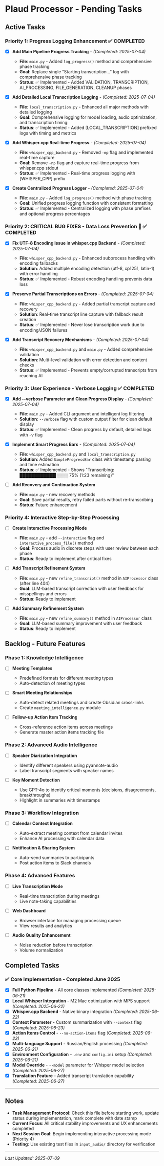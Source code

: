 # Plaud Processor - Pending Tasks

## Active Tasks

### Priority 1: Progress Logging Enhancement ✅ COMPLETED
- [x] **Add Main Pipeline Progress Tracking** - *(Completed: 2025-07-04)*
  - **File**: `main.py` - Added `log_progress()` method and comprehensive phase tracking
  - **Goal**: Replace single "Starting transcription..." log with comprehensive phase tracking
  - **Status**: ✅ Implemented - Added VALIDATION, TRANSCRIPTION, AI_PROCESSING, FILE_GENERATION, CLEANUP phases

- [x] **Add Detailed Local Transcription Logging** - *(Completed: 2025-07-04)*
  - **File**: `local_transcription.py` - Enhanced all major methods with detailed logging
  - **Goal**: Comprehensive logging for model loading, audio optimization, and transcription timing
  - **Status**: ✅ Implemented - Added [LOCAL_TRANSCRIPTION] prefixed logs with timing and metrics

- [x] **Add Whisper.cpp Real-time Progress** - *(Completed: 2025-07-04)*
  - **File**: `whisper_cpp_backend.py` - Removed `-np` flag and implemented real-time capture
  - **Goal**: Remove `-np` flag and capture real-time progress from whisper.cpp stdout
  - **Status**: ✅ Implemented - Real-time progress logging with [WHISPER_CPP] prefix

- [x] **Create Centralized Progress Logger** - *(Completed: 2025-07-04)*
  - **File**: `main.py` - Added `log_progress()` method with phase tracking
  - **Goal**: Unified progress logging function with consistent formatting
  - **Status**: ✅ Implemented - Centralized logging with phase prefixes and optional progress percentages

### Priority 2: CRITICAL BUG FIXES - Data Loss Prevention 🚨 ✅ COMPLETED
- [x] **Fix UTF-8 Encoding Issue in whisper.cpp Backend** - *(Completed: 2025-07-04)*
  - **File**: `whisper_cpp_backend.py` - Enhanced subprocess handling with encoding fallbacks
  - **Solution**: Added multiple encoding detection (utf-8, cp1251, latin-1) with error handling
  - **Status**: ✅ Implemented - Robust encoding handling prevents data loss

- [x] **Preserve Partial Transcriptions on Errors** - *(Completed: 2025-07-04)*
  - **File**: `whisper_cpp_backend.py` - Added partial transcript capture and recovery
  - **Solution**: Real-time transcript line capture with fallback result creation
  - **Status**: ✅ Implemented - Never lose transcription work due to encoding/JSON failures

- [x] **Add Transcript Recovery Mechanisms** - *(Completed: 2025-07-04)*
  - **File**: `whisper_cpp_backend.py` and `main.py` - Added comprehensive validation
  - **Solution**: Multi-level validation with error detection and content checks
  - **Status**: ✅ Implemented - Prevents empty/corrupted transcripts from reaching AI

### Priority 3: User Experience - Verbose Logging ✅ COMPLETED
- [x] **Add --verbose Parameter and Clean Progress Display** - *(Completed: 2025-07-04)*
  - **File**: `main.py` - Added CLI argument and intelligent log filtering
  - **Solution**: `--verbose` flag with custom output filter for clean default display
  - **Status**: ✅ Implemented - Clean progress by default, detailed logs with -v flag

- [x] **Implement Smart Progress Bars** - *(Completed: 2025-07-04)*
  - **File**: `whisper_cpp_backend.py` and `local_transcription.py`
  - **Solution**: Added `SimpleProgressBar` class with timestamp parsing and time estimation
  - **Status**: ✅ Implemented - Shows "Transcribing: ████████████░░░░ 75% (1:23 remaining)"

- [ ] **Add Recovery and Continuation System**
  - **File**: `main.py` - new recovery methods
  - **Goal**: Save partial results, retry failed parts without re-transcribing
  - **Status**: Future enhancement

### Priority 4: Interactive Step-by-Step Processing
- [ ] **Create Interactive Processing Mode**
  - **File**: `main.py` - add `--interactive` flag and `interactive_process_file()` method
  - **Goal**: Process audio in discrete steps with user review between each phase
  - **Status**: Ready to implement after critical fixes

- [ ] **Add Transcript Refinement System**
  - **File**: `main.py` - new `refine_transcript()` method in `AIProcessor` class (after line 404)
  - **Goal**: LLM-based transcript correction with user feedback for misspellings and errors
  - **Status**: Ready to implement

- [ ] **Add Summary Refinement System**
  - **File**: `main.py` - new `refine_summary()` method in `AIProcessor` class
  - **Goal**: LLM-based summary improvement with user feedback
  - **Status**: Ready to implement

## Backlog - Future Features

### Phase 1: Knowledge Intelligence
- [ ] **Meeting Templates**
  - Predefined formats for different meeting types
  - Auto-detection of meeting types

- [ ] **Smart Meeting Relationships**
  - Auto-detect related meetings and create Obsidian cross-links
  - Create `meeting_intelligence.py` module

- [ ] **Follow-up Action Item Tracking**
  - Cross-reference action items across meetings
  - Generate master action items tracking file

### Phase 2: Advanced Audio Intelligence
- [ ] **Speaker Diarization Integration**
  - Identify different speakers using pyannote-audio
  - Label transcript segments with speaker names

- [ ] **Key Moment Detection**
  - Use GPT-4o to identify critical moments (decisions, disagreements, breakthroughs)
  - Highlight in summaries with timestamps

### Phase 3: Workflow Integration
- [ ] **Calendar Context Integration**
  - Auto-extract meeting context from calendar invites
  - Enhance AI processing with calendar data

- [ ] **Notification & Sharing System**
  - Auto-send summaries to participants
  - Post action items to Slack channels

### Phase 4: Advanced Features
- [ ] **Live Transcription Mode**
  - Real-time transcription during meetings
  - Live note-taking capabilities

- [ ] **Web Dashboard**
  - Browser interface for managing processing queue
  - View results and analytics

- [ ] **Audio Quality Enhancement**
  - Noise reduction before transcription
  - Volume normalization

## Completed Tasks

### ✅ Core Implementation - Completed June 2025
- [x] **Full Python Pipeline** - All core classes implemented *(Completed: 2025-06-21)*
- [x] **Local Whisper Integration** - M2 Mac optimization with MPS support *(Completed: 2025-06-22)*
- [x] **Whisper.cpp Backend** - Native binary integration *(Completed: 2025-06-22)*
- [x] **Context Parameter** - Custom summarization with `--context` flag *(Completed: 2025-06-23)*
- [x] **Action Items Control** - `--no-action-items` flag *(Completed: 2025-06-23)*
- [x] **Multi-language Support** - Russian/English processing *(Completed: 2025-06-21)*
- [x] **Environment Configuration** - `.env` and `config.ini` setup *(Completed: 2025-06-21)*
- [x] **Model Override** - `--model` parameter for Whisper model selection *(Completed: 2025-06-27)*
- [x] **Translation Feature** - Added transcript translation capability *(Completed: 2025-06-27)*

---

## Notes
- **Task Management Protocol**: Check this file before starting work, update status during implementation, mark complete with date stamp
- **Current Focus**: All critical stability improvements and UX enhancements completed
- **Next Session Goal**: Begin implementing interactive processing mode (Priority 4)
- **Testing**: Use existing test files in `input_audio/` directory for verification

---
*Last Updated: 2025-07-09*